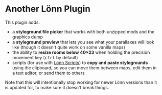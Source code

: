 # Another Lönn Plugin

This plugin adds:
- a **styleground file picker** that works with both unzipped mods and the graphics dump
- a **styleground preview** that lets you see what your parallaxes will look like (though it doesn't quite work on some vanilla maps)
- the ability to **resize rooms below 40×23** when holding the precision movement key (<kbd>ctrl</kbd> by default)
- scripts (for use with [Lönn Scripts](https://gamebanana.com/tools/8050)) to **copy and paste stylegrounds** using the clipboard, so you can move them between maps, edit them in a text editor, or send them to others

Note that this will intentionally stop working for newer Lönn versions than it is updated for, to make sure it doesn't break things.
